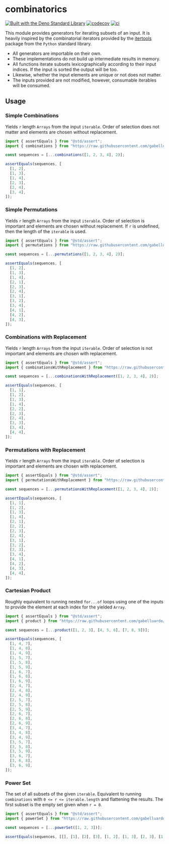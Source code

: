 # combinatorics

<!-- [![docs](https://doc.deno.land/badge.svg)](https://doc.deno.land/https/deno.land/x/combinatorics/mod.ts) -->

[![Built with the Deno Standard Library](https://img.shields.io/badge/Built_with_std-blue?logo=deno)](https://jsr.io/@std)
[![codecov](https://codecov.io/github/gabelluardo/itertools/graph/badge.svg?token=9P9T76RVCY)](https://codecov.io/github/gabelluardo/itertools)
[![ci](https://github.com/gabelluardo/itertools/actions/workflows/ci.yml/badge.svg?branch=main)](https://github.com/gabelluardo/itertools/actions/workflows/ci.yml)

This module provides generators for iterating subsets of an input. It is heavily
inspired by the combinatorial iterators provided by the
[itertools](https://docs.python.org/3/library/itertools.html) package from the
`Python` standard library.

- All generators are importable on their own.
- These implementations do not build up intermediate results in memory.
- All functions iterate subsets lexicographically according to their input
  indices. If the input is sorted the output will be too.
- Likewise, whether the input elements are unique or not does not matter.
- The inputs provided are not modified, however, consumable iterables will be
  consumed.

## Usage

### Simple Combinations

Yields `r` length `Arrays` from the input `iterable`. Order of selection does
not matter and elements are chosen without replacement.

```ts
import { assertEquals } from "@std/assert";
import { combinations } from "https://raw.githubusercontent.com/gabelluardo/itertools/refs/heads/main/mod.ts";

const sequences = [...combinations([1, 2, 3, 4], 2)];

assertEquals(sequences, [
  [1, 2],
  [1, 3],
  [1, 4],
  [2, 3],
  [2, 4],
  [3, 4],
]);
```

### Simple Permutations

Yields `r` length `Arrays` from the input `iterable`. Order of selection is
important and elements are chosen without replacement. If `r` is undefined, then
the length of the `iterable` is used.

<!-- deno-fmt-ignore -->

```ts
import { assertEquals } from "@std/assert";
import { permutations } from "https://raw.githubusercontent.com/gabelluardo/itertools/refs/heads/main/mod.ts";

const sequences = [...permutations([1, 2, 3, 4], 2)];

assertEquals(sequences, [
  [1, 2],
  [1, 3],
  [1, 4],
  [2, 1],
  [2, 3],
  [2, 4],
  [3, 1],
  [3, 2],
  [3, 4],
  [4, 1],
  [4, 2],
  [4, 3],
]);
```

### Combinations with Replacement

Yields `r` length `Arrays` from the input `iterable`. Order of selection is not
important and elements are chosen with replacement.

```ts
import { assertEquals } from "@std/assert";
import { combinationsWithReplacement } from "https://raw.githubusercontent.com/gabelluardo/itertools/refs/heads/main/mod.ts";

const sequences = [...combinationsWithReplacement([1, 2, 3, 4], 2)];

assertEquals(sequences, [
  [1, 1],
  [1, 2],
  [1, 3],
  [1, 4],
  [2, 2],
  [2, 3],
  [2, 4],
  [3, 3],
  [3, 4],
  [4, 4],
]);
```

### Permutations with Replacement

Yields `r` length `Arrays` from the input `iterable`. Order of selection is
important and elements are chosen with replacement.

<!-- deno-fmt-ignore -->

```ts
import { assertEquals } from "@std/assert";
import { permutationsWithReplacement } from "https://raw.githubusercontent.com/gabelluardo/itertools/refs/heads/main/mod.ts";

const sequences = [...permutationsWithReplacement([1, 2, 3, 4], 2)];

assertEquals(sequences, [
  [1, 1],
  [1, 2],
  [1, 3],
  [1, 4],
  [2, 1],
  [2, 2],
  [2, 3],
  [2, 4],
  [3, 1],
  [3, 2],
  [3, 3],
  [3, 4],
  [4, 1],
  [4, 2],
  [4, 3],
  [4, 4],
]);
```

### Cartesian Product

Roughly equivalent to running nested `for...of` loops using one of the inputs to
provide the element at each index for the yielded `Array`.

<!-- deno-fmt-ignore -->

```ts
import { assertEquals } from "@std/assert";
import { product } from "https://raw.githubusercontent.com/gabelluardo/itertools/refs/heads/main/mod.ts";

const sequences = [...product([1, 2, 3], [4, 5, 6], [7, 8, 9])];

assertEquals(sequences, [
  [1, 4, 7],
  [1, 4, 8],
  [1, 4, 9],
  [1, 5, 7],
  [1, 5, 8],
  [1, 5, 9],
  [1, 6, 7],
  [1, 6, 8],
  [1, 6, 9],
  [2, 4, 7],
  [2, 4, 8],
  [2, 4, 9],
  [2, 5, 7],
  [2, 5, 8],
  [2, 5, 9],
  [2, 6, 7],
  [2, 6, 8],
  [2, 6, 9],
  [3, 4, 7],
  [3, 4, 8],
  [3, 4, 9],
  [3, 5, 7],
  [3, 5, 8],
  [3, 5, 9],
  [3, 6, 7],
  [3, 6, 8],
  [3, 6, 9],
]);
```

### Power Set

The set of all subsets of the given `iterable`. Equivalent to running
`combinations` with `0 <= r <= iterable.length` and flattening the results. The
first subset is the empty set given when `r = 0`.

```ts
import { assertEquals } from "@std/assert";
import { powerSet } from "https://raw.githubusercontent.com/gabelluardo/itertools/refs/heads/main/mod.ts";

const sequences = [...powerSet([1, 2, 3])];

assertEquals(sequences, [[], [1], [2], [3], [1, 2], [1, 3], [2, 3], [1, 2, 3]]);
```
